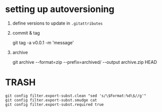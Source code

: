 # setting up autoversioning

1. define versions to update in `.gitattributes`

2. commit & tag

    git tag -a v0.0.1 -m 'message'

3. archive

    git archive --format=zip --prefix=archived/ --output archive.zip HEAD

# TRASH 

    git config filter.export-subst.clean "sed 's/\$Format:%d\$//g'"
    git config filter.export-subst.smudge cat
    git config filter.export-subst.required true
